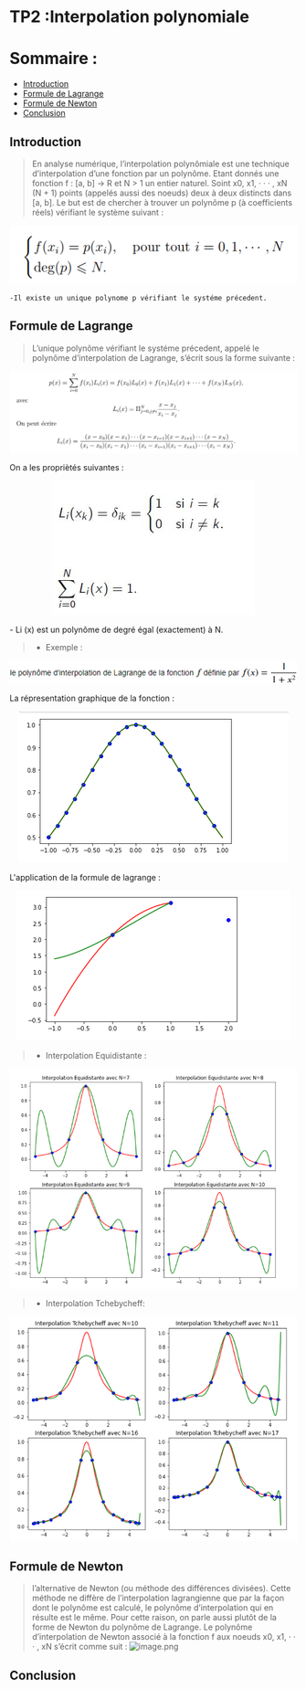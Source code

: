 # TP2 :Interpolation polynomiale
# Sommaire :
 - [Introduction](#introduction)
 - [Formule de Lagrange](Formule-de-Lagrange)
 - [Formule de Newton](Formule-de-Newton)
 - [Conclusion](#conclusion)
## Introduction
> En analyse numérique, l’interpolation polynômiale est une technique d’interpolation d’une fonction par un polynôme. Etant donnés une fonction f : [a, b] -> R et N > 1 un entier naturel. Soint x0, x1, · · · , xN (N + 1) points (appelés aussi des noeuds) deux à deux distincts dans [a, b]. Le but est de chercher à trouver un polynôme p (à coefficients réels) vérifiant le système suivant :  
<p align="center"><img  src="interpolation.PNG"/></p>

    -Il existe un unique polynome p vérifiant le systéme précedent.
## Formule de Lagrange

>L’unique polynôme vérifiant le systéme précedent, appelé le polynôme d’interpolation de Lagrange, s’écrit sous la forme suivante :
<p align="center"><img  src="Formule de Lagrange.PNG"/></p>
On a les propriètés suivantes :
<p align="center"><img  src=imagelagrange.PNG/></p>
- Li (x) est un polynôme de degré égal (exactement) à N.

> *  Exemple :
 <p align="center"><img  src="fonction.PNG"/></p>
La répresentation graphique de la fonction :
<p align="center"><img  src=imagelagrange2.PNG/></p>
L'application de la formule de lagrange : 
<p align="center"><img  src=imagelagrange3.PNG/></p>

> * Interpolation Equidistante :
<p align="center"><img  src=interpolationequidistance.PNG/></p>

> * Interpolation Tchebycheff: 
<p align="center"><img  src=interpolaationtchebycheff.PNG/></p>

## Formule de Newton
> l’alternative de Newton (ou méthode des différences divisées). Cette méthode ne diffère de l’interpolation lagrangienne que par la façon dont le polynôme est calculé, le polynôme d’interpolation qui en résulte est le même. Pour cette raison, on parle aussi plutôt de la forme de Newton du polynôme de Lagrange. Le polynôme d’interpolation de Newton associé à la fonction f aux noeuds x0, x1, · · · , xN s’écrit comme suit :
![image.png](attachment:image.png)
## Conclusion
